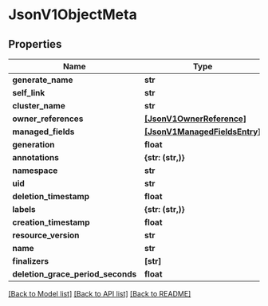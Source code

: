 # JsonV1ObjectMeta


## Properties
Name | Type | Description | Notes
------------ | ------------- | ------------- | -------------
**generate_name** | **str** |  | [optional] 
**self_link** | **str** |  | [optional] 
**cluster_name** | **str** |  | [optional] 
**owner_references** | [**[JsonV1OwnerReference]**](JsonV1OwnerReference.md) |  | [optional] 
**managed_fields** | [**[JsonV1ManagedFieldsEntry]**](JsonV1ManagedFieldsEntry.md) |  | [optional] 
**generation** | **float** |  | [optional] 
**annotations** | **{str: (str,)}** |  | [optional] 
**namespace** | **str** |  | [optional] 
**uid** | **str** |  | [optional] 
**deletion_timestamp** | **float** |  | [optional] 
**labels** | **{str: (str,)}** |  | [optional] 
**creation_timestamp** | **float** |  | [optional] 
**resource_version** | **str** |  | [optional] 
**name** | **str** |  | [optional] 
**finalizers** | **[str]** |  | [optional] 
**deletion_grace_period_seconds** | **float** |  | [optional] 

[[Back to Model list]](../README.md#documentation-for-models) [[Back to API list]](../README.md#documentation-for-api-endpoints) [[Back to README]](../README.md)


